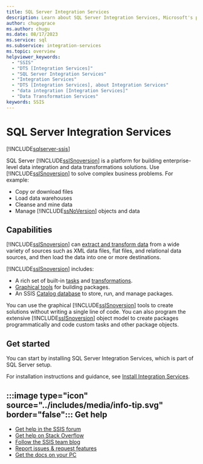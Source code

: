 ```yaml
---
title: SQL Server Integration Services
description: Learn about SQL Server Integration Services, Microsoft's platform for building enterprise-level data integration and data transformations solutions.
author: chugugrace
ms.author: chugu
ms.date: 08/17/2023
ms.service: sql
ms.subservice: integration-services
ms.topic: overview
helpviewer_keywords:
  - "SSIS"
  - "DTS [Integration Services]"
  - "SQL Server Integration Services"
  - "Integration Services"
  - "DTS [Integration Services], about Integration Services"
  - "data integration [Integration Services]"
  - "Data Transformation Services"
keywords: SSIS
---
```


# SQL Server Integration Services

[!INCLUDE[sqlserver-ssis](../includes/applies-to-version/sqlserver-ssis.md)]

SQL Server [!INCLUDE[ssISnoversion](../includes/ssisnoversion-md.md)] is a platform for building enterprise-level data integration and data transformations solutions. Use [!INCLUDE[ssISnoversion](../includes/ssisnoversion-md.md)] to solve complex business problems. For example:

- Copy or download files
- Load data warehouses
- Cleanse and mine data
- Manage [!INCLUDE[ssNoVersion](../includes/ssnoversion-md.md)] objects and data

## Capabilities

[!INCLUDE[ssISnoversion](../includes/ssisnoversion-md.md)] can [extract and transform data](./data-flow/data-flow.md) from a wide variety of sources such as XML data files, flat files, and relational data sources, and then load the data into one or more destinations.

[!INCLUDE[ssISnoversion](../includes/ssisnoversion-md.md)] includes:

- A rich set of built-in [tasks](./control-flow/integration-services-tasks.md) and [transformations](./data-flow/transformations/integration-services-transformations.md).
- [Graphical tools](ssis-designer.md) for building packages.
- An SSIS [Catalog database](./catalog/ssis-catalog.md) to store, run, and manage packages.

You can use the graphical [!INCLUDE[ssISnoversion](../includes/ssisnoversion-md.md)] tools to create solutions without writing a single line of code. You can also program the extensive [!INCLUDE[ssISnoversion](../includes/ssisnoversion-md.md)] object model to create packages programmatically and code custom tasks and other package objects.

## Get started

You can start by installing SQL Server Integration Services, which is part of SQL Server setup. 

For installation instructions and guidance, see [Install Integration Services](install-windows/install-integration-services.md).

## :::image type="icon" source="../includes/media/info-tip.svg" border="false"::: Get help

- [Get help in the SSIS forum](/answers/topics/sql-server-integration-services.html)
- [Get help on Stack Overflow](https://stackoverflow.com/questions/tagged/ssis)  
- [Follow the SSIS team blog](https://blogs.msdn.microsoft.com/ssis/)
- [Report issues & request features](https://feedback.azure.com/forums/908035-sql-server)
- [Get the docs on your PC](../sql-server/sql-server-offline-documentation.md)
